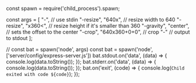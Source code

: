 const spawn = require('child_process').spawn;

const args = [
        "-", // use stdin
        "-resize", "640x", // resize width to 640
        "-resize", "x360<", // resize height if it's smaller than 360
        "-gravity", "center", // sets the offset to the center
        "-crop", "640x360+0+0", // crop
        "-" // output to stdout
    ];


// const bat = spawn('node', args)
const bat = spawn('node', ['server/config/express-server.js'])
  bat.stdout.on('data', (data) => {
    console.log(data.toString());         });
  bat.stderr.on('data', (data) => {
    console.log(data.toString());         });
  bat.on('exit', (code) => {
    console.log(`Child exited with code ${code}`);          });
